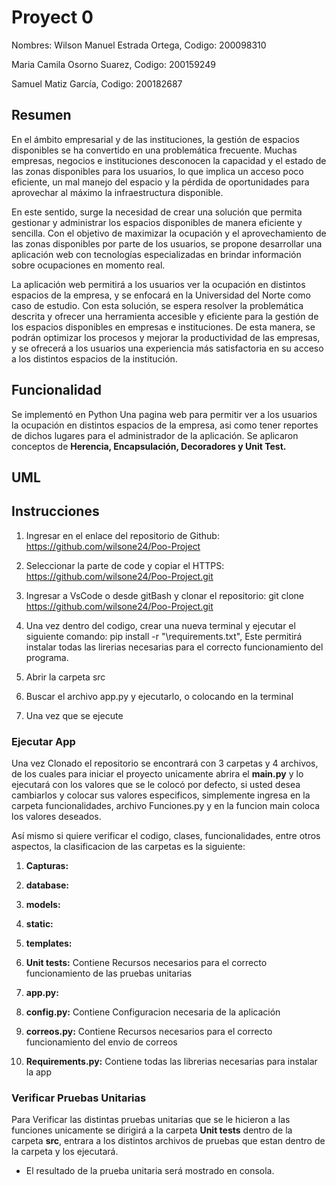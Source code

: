 # **Proyect 0**
Nombres: 
Wilson Manuel Estrada Ortega, Codigo: 200098310

Maria Camila Osorno Suarez, Codigo: 200159249

Samuel Matiz García, Codigo: 200182687


## **Resumen**
En el ámbito empresarial y de las instituciones, la gestión de espacios disponibles se ha convertido en una problemática frecuente. Muchas empresas, negocios e instituciones desconocen la capacidad y el estado de las zonas disponibles para los usuarios, lo que implica un acceso poco eficiente, un mal manejo del espacio y la pérdida de oportunidades para aprovechar al máximo la infraestructura disponible.

En este sentido, surge la necesidad de crear una solución que permita gestionar y administrar los espacios disponibles de manera eficiente y sencilla. Con el objetivo de maximizar la ocupación y el aprovechamiento de las zonas disponibles por parte de los usuarios, se propone desarrollar una aplicación web con tecnologías especializadas en brindar información sobre ocupaciones en momento real.

La aplicación web permitirá a los usuarios ver la ocupación en distintos espacios de la empresa, y se enfocará en la Universidad del Norte como caso de estudio. Con esta solución, se espera resolver la problemática descrita y ofrecer una herramienta accesible y eficiente para la gestión de los espacios disponibles en empresas e instituciones. De esta manera, se podrán optimizar los procesos y mejorar la productividad de las empresas, y se ofrecerá a los usuarios una experiencia más satisfactoria en su acceso a los distintos espacios de la institución.



## **Funcionalidad**
Se implementó en Python Una pagina web para permitir ver a los usuarios la ocupación en distintos espacios de la empresa, asi como tener reportes de dichos lugares para el administrador de la aplicación. Se aplicaron conceptos de **Herencia, Encapsulación, Decoradores y Unit Test.**

## **UML**


## **Instrucciones**
1. Ingresar en el enlace del repositorio de Github: https://github.com/wilsone24/Poo-Project

2. Seleccionar la parte de code y copiar el HTTPS: https://github.com/wilsone24/Poo-Project.git

3. Ingresar a VsCode o desde gitBash y clonar el repositorio: git clone https://github.com/wilsone24/Poo-Project.git

4. Una vez dentro del codigo, crear una nueva terminal y ejecutar el siguiente comando: pip install -r "\requirements.txt", Este permitirá instalar todas las lirerias necesarias para el correcto funcionamiento del programa.

5. Abrir la carpeta src

6. Buscar el archivo app.py y ejecutarlo, o colocando en la terminal

7. Una vez que se ejecute

### **Ejecutar App**

Una vez Clonado el repositorio se encontrará con 3 carpetas y 4 archivos, de los cuales para iniciar el proyecto unicamente abrira el **main.py** y lo ejecutará con los valores que se le colocó por defecto, si usted desea cambiarlos y colocar sus valores especificos, simplemente ingresa en la carpeta funcionalidades, archivo Funciones.py y en la funcion main coloca los valores deseados.

Así mismo si quiere verificar el codigo, clases, funcionalidades, entre otros aspectos, la clasificacion de las carpetas es la siguiente:

1. **Capturas:** 

2. **database:** 
3. **models:** 

4. **static:** 

5. **templates:** 

6. **Unit tests:** Contiene Recursos necesarios para el correcto funcionamiento de las pruebas unitarias

7. **app.py:** 

8. **config.py:** Contiene Configuracion necesaria de la aplicación

9. **correos.py:** Contiene Recursos necesarios para el correcto funcionamiento del envio de correos

10. **Requirements.py:** Contiene todas las librerias necesarias para instalar la app

### **Verificar Pruebas Unitarias**
Para Verificar las distintas pruebas unitarias que se le hicieron a las funciones unicamente se dirigirá a la carpeta **Unit tests** dentro de la carpeta **src**, entrara a los distintos archivos de pruebas que estan dentro de la carpeta y los ejecutará.

* El resultado de la prueba unitaria será mostrado en consola.
